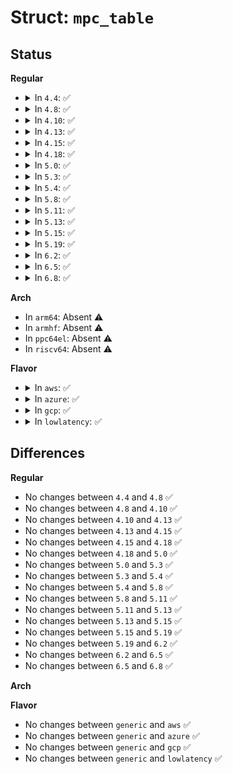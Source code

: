 # Struct: <code>mpc_table</code>

## Status
<b>Regular</b>
<ul>
<li>
<details>
<summary>In <code>4.4</code>: ✅</summary>

```c
struct mpc_table {
    char signature[4];
    short unsigned int length;
    char spec;
    char checksum;
    char oem[8];
    char productid[12];
    unsigned int oemptr;
    short unsigned int oemsize;
    short unsigned int oemcount;
    unsigned int lapic;
    unsigned int reserved;
};
```
</details>
</li>
<li>
<details>
<summary>In <code>4.8</code>: ✅</summary>

```c
struct mpc_table {
    char signature[4];
    short unsigned int length;
    char spec;
    char checksum;
    char oem[8];
    char productid[12];
    unsigned int oemptr;
    short unsigned int oemsize;
    short unsigned int oemcount;
    unsigned int lapic;
    unsigned int reserved;
};
```
</details>
</li>
<li>
<details>
<summary>In <code>4.10</code>: ✅</summary>

```c
struct mpc_table {
    char signature[4];
    short unsigned int length;
    char spec;
    char checksum;
    char oem[8];
    char productid[12];
    unsigned int oemptr;
    short unsigned int oemsize;
    short unsigned int oemcount;
    unsigned int lapic;
    unsigned int reserved;
};
```
</details>
</li>
<li>
<details>
<summary>In <code>4.13</code>: ✅</summary>

```c
struct mpc_table {
    char signature[4];
    short unsigned int length;
    char spec;
    char checksum;
    char oem[8];
    char productid[12];
    unsigned int oemptr;
    short unsigned int oemsize;
    short unsigned int oemcount;
    unsigned int lapic;
    unsigned int reserved;
};
```
</details>
</li>
<li>
<details>
<summary>In <code>4.15</code>: ✅</summary>

```c
struct mpc_table {
    char signature[4];
    short unsigned int length;
    char spec;
    char checksum;
    char oem[8];
    char productid[12];
    unsigned int oemptr;
    short unsigned int oemsize;
    short unsigned int oemcount;
    unsigned int lapic;
    unsigned int reserved;
};
```
</details>
</li>
<li>
<details>
<summary>In <code>4.18</code>: ✅</summary>

```c
struct mpc_table {
    char signature[4];
    short unsigned int length;
    char spec;
    char checksum;
    char oem[8];
    char productid[12];
    unsigned int oemptr;
    short unsigned int oemsize;
    short unsigned int oemcount;
    unsigned int lapic;
    unsigned int reserved;
};
```
</details>
</li>
<li>
<details>
<summary>In <code>5.0</code>: ✅</summary>

```c
struct mpc_table {
    char signature[4];
    short unsigned int length;
    char spec;
    char checksum;
    char oem[8];
    char productid[12];
    unsigned int oemptr;
    short unsigned int oemsize;
    short unsigned int oemcount;
    unsigned int lapic;
    unsigned int reserved;
};
```
</details>
</li>
<li>
<details>
<summary>In <code>5.3</code>: ✅</summary>

```c
struct mpc_table {
    char signature[4];
    short unsigned int length;
    char spec;
    char checksum;
    char oem[8];
    char productid[12];
    unsigned int oemptr;
    short unsigned int oemsize;
    short unsigned int oemcount;
    unsigned int lapic;
    unsigned int reserved;
};
```
</details>
</li>
<li>
<details>
<summary>In <code>5.4</code>: ✅</summary>

```c
struct mpc_table {
    char signature[4];
    short unsigned int length;
    char spec;
    char checksum;
    char oem[8];
    char productid[12];
    unsigned int oemptr;
    short unsigned int oemsize;
    short unsigned int oemcount;
    unsigned int lapic;
    unsigned int reserved;
};
```
</details>
</li>
<li>
<details>
<summary>In <code>5.8</code>: ✅</summary>

```c
struct mpc_table {
    char signature[4];
    short unsigned int length;
    char spec;
    char checksum;
    char oem[8];
    char productid[12];
    unsigned int oemptr;
    short unsigned int oemsize;
    short unsigned int oemcount;
    unsigned int lapic;
    unsigned int reserved;
};
```
</details>
</li>
<li>
<details>
<summary>In <code>5.11</code>: ✅</summary>

```c
struct mpc_table {
    char signature[4];
    short unsigned int length;
    char spec;
    char checksum;
    char oem[8];
    char productid[12];
    unsigned int oemptr;
    short unsigned int oemsize;
    short unsigned int oemcount;
    unsigned int lapic;
    unsigned int reserved;
};
```
</details>
</li>
<li>
<details>
<summary>In <code>5.13</code>: ✅</summary>

```c
struct mpc_table {
    char signature[4];
    short unsigned int length;
    char spec;
    char checksum;
    char oem[8];
    char productid[12];
    unsigned int oemptr;
    short unsigned int oemsize;
    short unsigned int oemcount;
    unsigned int lapic;
    unsigned int reserved;
};
```
</details>
</li>
<li>
<details>
<summary>In <code>5.15</code>: ✅</summary>

```c
struct mpc_table {
    char signature[4];
    short unsigned int length;
    char spec;
    char checksum;
    char oem[8];
    char productid[12];
    unsigned int oemptr;
    short unsigned int oemsize;
    short unsigned int oemcount;
    unsigned int lapic;
    unsigned int reserved;
};
```
</details>
</li>
<li>
<details>
<summary>In <code>5.19</code>: ✅</summary>

```c
struct mpc_table {
    char signature[4];
    short unsigned int length;
    char spec;
    char checksum;
    char oem[8];
    char productid[12];
    unsigned int oemptr;
    short unsigned int oemsize;
    short unsigned int oemcount;
    unsigned int lapic;
    unsigned int reserved;
};
```
</details>
</li>
<li>
<details>
<summary>In <code>6.2</code>: ✅</summary>

```c
struct mpc_table {
    char signature[4];
    short unsigned int length;
    char spec;
    char checksum;
    char oem[8];
    char productid[12];
    unsigned int oemptr;
    short unsigned int oemsize;
    short unsigned int oemcount;
    unsigned int lapic;
    unsigned int reserved;
};
```
</details>
</li>
<li>
<details>
<summary>In <code>6.5</code>: ✅</summary>

```c
struct mpc_table {
    char signature[4];
    short unsigned int length;
    char spec;
    char checksum;
    char oem[8];
    char productid[12];
    unsigned int oemptr;
    short unsigned int oemsize;
    short unsigned int oemcount;
    unsigned int lapic;
    unsigned int reserved;
};
```
</details>
</li>
<li>
<details>
<summary>In <code>6.8</code>: ✅</summary>

```c
struct mpc_table {
    char signature[4];
    short unsigned int length;
    char spec;
    char checksum;
    char oem[8];
    char productid[12];
    unsigned int oemptr;
    short unsigned int oemsize;
    short unsigned int oemcount;
    unsigned int lapic;
    unsigned int reserved;
};
```
</details>
</li>
</ul>
<b>Arch</b>
<ul>
<li>
In <code>arm64</code>: Absent ⚠️
</li>
<li>
In <code>armhf</code>: Absent ⚠️
</li>
<li>
In <code>ppc64el</code>: Absent ⚠️
</li>
<li>
In <code>riscv64</code>: Absent ⚠️
</li>
</ul>
<b>Flavor</b>
<ul>
<li>
<details>
<summary>In <code>aws</code>: ✅</summary>

```c
struct mpc_table {
    char signature[4];
    short unsigned int length;
    char spec;
    char checksum;
    char oem[8];
    char productid[12];
    unsigned int oemptr;
    short unsigned int oemsize;
    short unsigned int oemcount;
    unsigned int lapic;
    unsigned int reserved;
};
```
</details>
</li>
<li>
<details>
<summary>In <code>azure</code>: ✅</summary>

```c
struct mpc_table {
    char signature[4];
    short unsigned int length;
    char spec;
    char checksum;
    char oem[8];
    char productid[12];
    unsigned int oemptr;
    short unsigned int oemsize;
    short unsigned int oemcount;
    unsigned int lapic;
    unsigned int reserved;
};
```
</details>
</li>
<li>
<details>
<summary>In <code>gcp</code>: ✅</summary>

```c
struct mpc_table {
    char signature[4];
    short unsigned int length;
    char spec;
    char checksum;
    char oem[8];
    char productid[12];
    unsigned int oemptr;
    short unsigned int oemsize;
    short unsigned int oemcount;
    unsigned int lapic;
    unsigned int reserved;
};
```
</details>
</li>
<li>
<details>
<summary>In <code>lowlatency</code>: ✅</summary>

```c
struct mpc_table {
    char signature[4];
    short unsigned int length;
    char spec;
    char checksum;
    char oem[8];
    char productid[12];
    unsigned int oemptr;
    short unsigned int oemsize;
    short unsigned int oemcount;
    unsigned int lapic;
    unsigned int reserved;
};
```
</details>
</li>
</ul>

## Differences
<b>Regular</b>
<ul>
<li>
No changes between <code>4.4</code> and <code>4.8</code> ✅
</li>
<li>
No changes between <code>4.8</code> and <code>4.10</code> ✅
</li>
<li>
No changes between <code>4.10</code> and <code>4.13</code> ✅
</li>
<li>
No changes between <code>4.13</code> and <code>4.15</code> ✅
</li>
<li>
No changes between <code>4.15</code> and <code>4.18</code> ✅
</li>
<li>
No changes between <code>4.18</code> and <code>5.0</code> ✅
</li>
<li>
No changes between <code>5.0</code> and <code>5.3</code> ✅
</li>
<li>
No changes between <code>5.3</code> and <code>5.4</code> ✅
</li>
<li>
No changes between <code>5.4</code> and <code>5.8</code> ✅
</li>
<li>
No changes between <code>5.8</code> and <code>5.11</code> ✅
</li>
<li>
No changes between <code>5.11</code> and <code>5.13</code> ✅
</li>
<li>
No changes between <code>5.13</code> and <code>5.15</code> ✅
</li>
<li>
No changes between <code>5.15</code> and <code>5.19</code> ✅
</li>
<li>
No changes between <code>5.19</code> and <code>6.2</code> ✅
</li>
<li>
No changes between <code>6.2</code> and <code>6.5</code> ✅
</li>
<li>
No changes between <code>6.5</code> and <code>6.8</code> ✅
</li>
</ul>
<b>Arch</b>
<ul>
</ul>
<b>Flavor</b>
<ul>
<li>
No changes between <code>generic</code> and <code>aws</code> ✅
</li>
<li>
No changes between <code>generic</code> and <code>azure</code> ✅
</li>
<li>
No changes between <code>generic</code> and <code>gcp</code> ✅
</li>
<li>
No changes between <code>generic</code> and <code>lowlatency</code> ✅
</li>
</ul>
